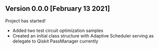 ## Version 0.0.0 [February 13 2021]

Project has started!

- Added two test circuit optimization samples
- Created an initial class structure with Adaptive Scheduler serving as delegate to Qiskit PassManager currently